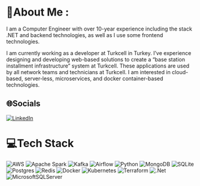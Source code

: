 # 💫About Me :
I am a Computer Engineer with over 10-year experience including the stack .NET and backend technologies, as well as I use some frontend technologies.
 
I am currently working as a developer at Turkcell in Turkey. I’ve experience designing and developing web-based solutions to create a “base station installment infrastructure” system at Turkcell.  These applications are used by all network teams and technicians at Turkcell.  I am interested in cloud-based,  server-less, microservices, and docker container-based technologies. 


## 🌐Socials
[![LinkedIn](https://img.shields.io/badge/LinkedIn-%230077B5.svg?logo=linkedin&logoColor=white)](https://linkedin.com/in/https://www.linkedin.com/in/alierdogan/) 

# 💻Tech Stack
![AWS](https://img.shields.io/badge/AWS-%23FF9900.svg?style=for-the-badge&logo=amazon-aws&logoColor=white) ![Apache Spark](https://img.shields.io/badge/Apache%20Spark-FDEE21?style=flat-square&logo=apachespark&logoColor=black) ![Kafka](https://img.shields.io/badge/Apache%20Kafka-000?style=for-the-badge&logo=apachekafka) ![Airflow](https://img.shields.io/badge/Apache%20Airflow-017CEE?style=for-the-badge&logo=Apache%20Airflow&logoColor=white)  ![Python](https://img.shields.io/badge/python-3670A0?style=for-the-badge&logo=python&logoColor=ffdd54) ![MongoDB](https://img.shields.io/badge/MongoDB-%234ea94b.svg?style=for-the-badge&logo=mongodb&logoColor=white) ![SQLite](https://img.shields.io/badge/sqlite-%2307405e.svg?style=for-the-badge&logo=sqlite&logoColor=white) ![Postgres](https://img.shields.io/badge/postgres-%23316192.svg?style=for-the-badge&logo=postgresql&logoColor=white) ![Redis](https://img.shields.io/badge/redis-%23DD0031.svg?style=for-the-badge&logo=redis&logoColor=white) ![Docker](https://img.shields.io/badge/docker-%230db7ed.svg?style=for-the-badge&logo=docker&logoColor=white) ![Kubernetes](https://img.shields.io/badge/kubernetes-%23326ce5.svg?style=for-the-badge&logo=kubernetes&logoColor=white) ![Terraform](https://img.shields.io/badge/terraform-%235835CC.svg?style=for-the-badge&logo=terraform&logoColor=white)
  ![.Net](https://img.shields.io/badge/.NET-5C2D91?style=for-the-badge&logo=.net&logoColor=white)  ![MicrosoftSQLServer](https://img.shields.io/badge/Microsoft%20SQL%20Sever-CC2927?style=for-the-badge&logo=microsoft%20sql%20server&logoColor=white) 
 

 
